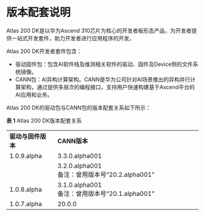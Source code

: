 # 版本配套说明
Atlas 200 DK是以华为Ascend 310芯片为核心的开发者板形态产品，为开发者提供一站式开发套件，助力开发者进行应用程序的开发。

Atlas 200 DK开发者套件包含：

-   驱动固件包：包含AI软件栈及维测相关软件的驱动、固件及Device侧的文件系统镜像。
-   CANN包：AI异构计算架构。CANN是华为公司针对AI场景推出的异构并行计算架构，通过提供多层次的编程接口，支持用户快速构建基于Ascend平台的AI应用和业务。

Atlas 200 DK的驱动包与CANN包的版本配套关系如下所示：

**表 1**  Atlas 200 DK版本配套关系

<table>
<tr><td width="25%"><b>驱动与固件版本</b></td><td width="75%"><b>CANN版本</b></td></tr>
<tr><td rowspan="2" valign="top">1.0.9.alpha</td><td>3.3.0.alpha001</td></tr>
<tr><td>3.2.0.alpha001<br/>备注：曾用版本号“20.2.alpha001”</td>
</tr>
<tr><td>1.0.8.alpha</td><td>3.1.0.alpha001<br/>备注：曾用版本号“20.1.alpha001”</td>
</tr>
<tr><td>1.0.7.alpha</td><td>20.0.0</td></tr>
</table>